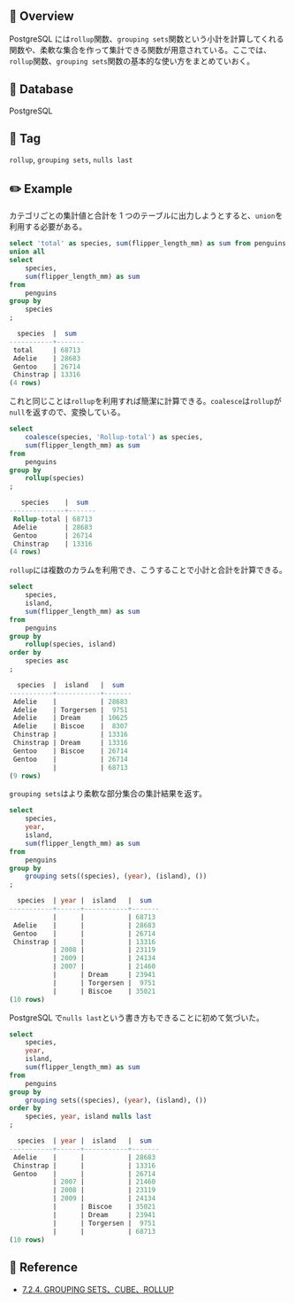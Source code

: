 ## :memo: Overview

PostgreSQL には`rollup`関数、`grouping sets`関数という小計を計算してくれる関数や、柔軟な集合を作って集計できる関数が用意されている。ここでは、`rollup`関数、`grouping sets`関数の基本的な使い方をまとめていおく。

## :floppy_disk: Database

PostgreSQL

## :bookmark: Tag

`rollup`, `grouping sets`, `nulls last`

## :pencil2: Example

カテゴリごとの集計値と合計を 1 つのテーブルに出力しようとすると、`union`を利用する必要がある。

```sql
select 'total' as species, sum(flipper_length_mm) as sum from penguins
union all
select
    species,
    sum(flipper_length_mm) as sum
from
    penguins
group by
    species
;

  species  |  sum
-----------+-------
 total     | 68713
 Adelie    | 28683
 Gentoo    | 26714
 Chinstrap | 13316
(4 rows)

```

これと同じことは`rollup`を利用すれば簡潔に計算できる。`coalesce`は`rollup`が`null`を返すので、変換している。

```sql
select
    coalesce(species, 'Rollup-total') as species,
    sum(flipper_length_mm) as sum
from
    penguins
group by
    rollup(species)
;

   species    |  sum
--------------+-------
 Rollup-total | 68713
 Adelie       | 28683
 Gentoo       | 26714
 Chinstrap    | 13316
(4 rows)
```

`rollup`には複数のカラムを利用でき、こうすることで小計と合計を計算できる。

```sql
select
    species,
    island,
    sum(flipper_length_mm) as sum
from
    penguins
group by
    rollup(species, island)
order by
    species asc
;

  species  |  island   |  sum
-----------+-----------+-------
 Adelie    |           | 28683
 Adelie    | Torgersen |  9751
 Adelie    | Dream     | 10625
 Adelie    | Biscoe    |  8307
 Chinstrap |           | 13316
 Chinstrap | Dream     | 13316
 Gentoo    | Biscoe    | 26714
 Gentoo    |           | 26714
           |           | 68713
(9 rows)
```

`grouping sets`はより柔軟な部分集合の集計結果を返す。

```sql
select
    species,
    year,
    island,
    sum(flipper_length_mm) as sum
from
    penguins
group by
    grouping sets((species), (year), (island), ())
;

  species  | year |  island   |  sum
-----------+------+-----------+-------
           |      |           | 68713
 Adelie    |      |           | 28683
 Gentoo    |      |           | 26714
 Chinstrap |      |           | 13316
           | 2008 |           | 23119
           | 2009 |           | 24134
           | 2007 |           | 21460
           |      | Dream     | 23941
           |      | Torgersen |  9751
           |      | Biscoe    | 35021
(10 rows)
```

PostgreSQL で`nulls last`という書き方もできることに初めて気づいた。

```sql
select
    species,
    year,
    island,
    sum(flipper_length_mm) as sum
from
    penguins
group by
    grouping sets((species), (year), (island), ())
order by
    species, year, island nulls last
;

  species  | year |  island   |  sum
-----------+------+-----------+-------
 Adelie    |      |           | 28683
 Chinstrap |      |           | 13316
 Gentoo    |      |           | 26714
           | 2007 |           | 21460
           | 2008 |           | 23119
           | 2009 |           | 24134
           |      | Biscoe    | 35021
           |      | Dream     | 23941
           |      | Torgersen |  9751
           |      |           | 68713
(10 rows)
```

## :closed_book: Reference

- [7.2.4. GROUPING SETS、CUBE、ROLLUP](https://www.postgresql.jp/document/13/html/queries-table-expressions.html#QUERIES-GROUPING-SETS)
